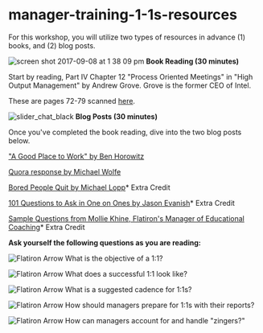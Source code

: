 # manager-training-1-1s-resources

For this workshop, you will utilize two types of resources in advance (1) books, and (2) blog posts.

![screen shot 2017-09-08 at 1 38 09 pm](https://user-images.githubusercontent.com/18661767/30223984-0080726c-949b-11e7-990e-2a36f9e2d847.png)
**Book Reading (30 minutes)**

Start by reading, Part IV Chapter 12 "Process Oriented Meetings" in "High Output Management" by Andrew Grove. Grove is the former CEO of Intel.  

These are pages 72-79 scanned [here](https://www.dropbox.com/s/e43ssgk1e35c5ij/High%20Output%20Management%20-%20One-on-Ones.pdf?dl=0).

![slider_chat_black](https://user-images.githubusercontent.com/18661767/39440269-6204aafe-4c78-11e8-9bb9-2e0b88b56566.png)
**Blog Posts (30 minutes)**

Once you've completed the book reading, dive into the two blog posts below. 

["A Good Place to Work" by Ben Horowitz](https://a16z.com/2012/08/18/a-good-place-to-work/)

[Quora response by Michael Wolfe](https://www.quora.com/What-are-some-good-tips-for-1-1s-with-your-employees-Whats-the-best-way-to-give-them-both-positive-and-negative-feedback/answer/Michael-Wolfe) 

[Bored People Quit by Michael Lopp](http://randsinrepose.com/archives/bored-people-quit/)* Extra Credit

[101 Questions to Ask in One on Ones by Jason Evanish](https://jasonevanish.com/2014/05/29/101-questions-to-ask-in-1-on-1s/)* Extra Credit

[Sample Questions from Mollie Khine, Flatiron's Manager of Educational Coaching](https://docs.google.com/document/d/1SQkz1XcqEAfP4ayOyZ-TrvIJZy7mYCud5dbOqCnGf3M/edit)* Extra Credit


**Ask yourself the following questions as you are reading:**

![Flatiron Arrow](https://user-images.githubusercontent.com/18661767/29829106-8dfe900c-8cac-11e7-88ab-eb5bdb53a6b1.png) What is the objective of a 1:1?

![Flatiron Arrow](https://user-images.githubusercontent.com/18661767/29829106-8dfe900c-8cac-11e7-88ab-eb5bdb53a6b1.png) What does a successful 1:1 look like?

![Flatiron Arrow](https://user-images.githubusercontent.com/18661767/29829106-8dfe900c-8cac-11e7-88ab-eb5bdb53a6b1.png) What is a suggested cadence for 1:1s?

![Flatiron Arrow](https://user-images.githubusercontent.com/18661767/29829106-8dfe900c-8cac-11e7-88ab-eb5bdb53a6b1.png) How should managers prepare for 1:1s with their reports?

![Flatiron Arrow](https://user-images.githubusercontent.com/18661767/29829106-8dfe900c-8cac-11e7-88ab-eb5bdb53a6b1.png) How can managers account for and handle "zingers?"
